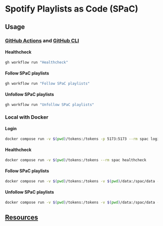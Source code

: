 # Spotify Playlists as Code (SPaC)

## Usage

### [GitHub Actions](https://docs.github.com/en/actions) and [GitHub CLI](https://cli.github.com/manual/)

#### Healthcheck

```sh
gh workflow run "Healthcheck"
```

#### Follow SPaC playlists

```sh
gh workflow run "Follow SPaC playlists"
```

#### Unfollow SPaC playlists

```sh
gh workflow run "Unfollow SPaC playlists"
```

### Local with Docker

#### Login

```sh
docker compose run -v $(pwd)/tokens:/tokens -p 5173:5173 --rm spac login
```

#### Healthcheck

```sh
docker compose run -v $(pwd)/tokens:/tokens --rm spac healthcheck
```

#### Follow SPaC playlists

```sh
docker compose run -v $(pwd)/tokens:/tokens -v $(pwd)/data:/spac/data --rm spac follow
```

#### Unfollow SPaC playlists

```sh
docker compose run -v $(pwd)/tokens:/tokens -v $(pwd)/data:/spac/data --rm spac unfollow
```

## [Resources](./docs/RESOURCES.md)

